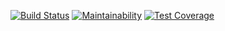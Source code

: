 [![Build Status](https://travis-ci.org/michelchenrich/mm-kata-ruby-ruby.svg?branch=master)](https://travis-ci.org/michelchenrich/mm-kata-ruby-ruby)
[![Maintainability](https://api.codeclimate.com/v1/badges/789a287338a84086c86c/maintainability)](https://codeclimate.com/github/michelchenrich/mm-kata-ruby/maintainability)
[![Test Coverage](https://api.codeclimate.com/v1/badges/789a287338a84086c86c/test_coverage)](https://codeclimate.com/github/michelchenrich/mm-kata-ruby/test_coverage)
